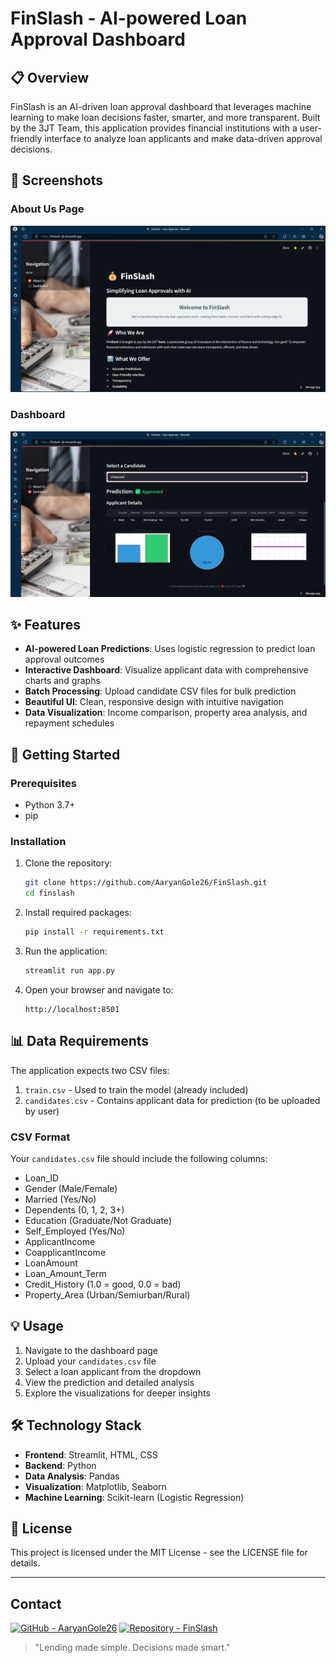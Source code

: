 # FinSlash - AI-powered Loan Approval Dashboard

## 📋 Overview

FinSlash is an AI-driven loan approval dashboard that leverages machine learning to make loan decisions faster, smarter, and more transparent. Built by the 3JT Team, this application provides financial institutions with a user-friendly interface to analyze loan applicants and make data-driven approval decisions.

## 📸 Screenshots

### About Us Page
![About Us Page](ss/AboutUs.png)

### Dashboard
![Dashboard](ss/Dashboard.png)

## ✨ Features

- **AI-powered Loan Predictions**: Uses logistic regression to predict loan approval outcomes
- **Interactive Dashboard**: Visualize applicant data with comprehensive charts and graphs
- **Batch Processing**: Upload candidate CSV files for bulk prediction
- **Beautiful UI**: Clean, responsive design with intuitive navigation
- **Data Visualization**: Income comparison, property area analysis, and repayment schedules

## 🚀 Getting Started

### Prerequisites

- Python 3.7+
- pip

### Installation

1. Clone the repository:
   ```bash
   git clone https://github.com/AaryanGole26/FinSlash.git
   cd finslash
   ```

2. Install required packages:
   ```bash
   pip install -r requirements.txt
   ```

3. Run the application:
   ```bash
   streamlit run app.py
   ```

4. Open your browser and navigate to:
   ```
   http://localhost:8501
   ```

## 📊 Data Requirements

The application expects two CSV files:

1. `train.csv` - Used to train the model (already included)
2. `candidates.csv` - Contains applicant data for prediction (to be uploaded by user)

### CSV Format

Your `candidates.csv` file should include the following columns:

- Loan_ID
- Gender (Male/Female)
- Married (Yes/No)
- Dependents (0, 1, 2, 3+)
- Education (Graduate/Not Graduate)
- Self_Employed (Yes/No)
- ApplicantIncome
- CoapplicantIncome
- LoanAmount
- Loan_Amount_Term
- Credit_History (1.0 = good, 0.0 = bad)
- Property_Area (Urban/Semiurban/Rural)

## 💡 Usage

1. Navigate to the dashboard page
2. Upload your `candidates.csv` file
3. Select a loan applicant from the dropdown
4. View the prediction and detailed analysis
5. Explore the visualizations for deeper insights

## 🛠️ Technology Stack

- **Frontend**: Streamlit, HTML, CSS
- **Backend**: Python
- **Data Analysis**: Pandas
- **Visualization**: Matplotlib, Seaborn
- **Machine Learning**: Scikit-learn (Logistic Regression)

## 📝 License

This project is licensed under the MIT License - see the LICENSE file for details.

---

## Contact

[![GitHub - AaryanGole26](https://img.shields.io/badge/GitHub%20-%23AaryanGole26-%2300A6A6?style=for-the-badge)](https://github.com/AaryanGole26)
[![Repository - FinSlash](https://img.shields.io/badge/Repository%20-%23FinSlash-%2300A6A6?style=for-the-badge)](https://github.com/AaryanGole26/FinSlash)

> "Lending made simple. Decisions made smart."
